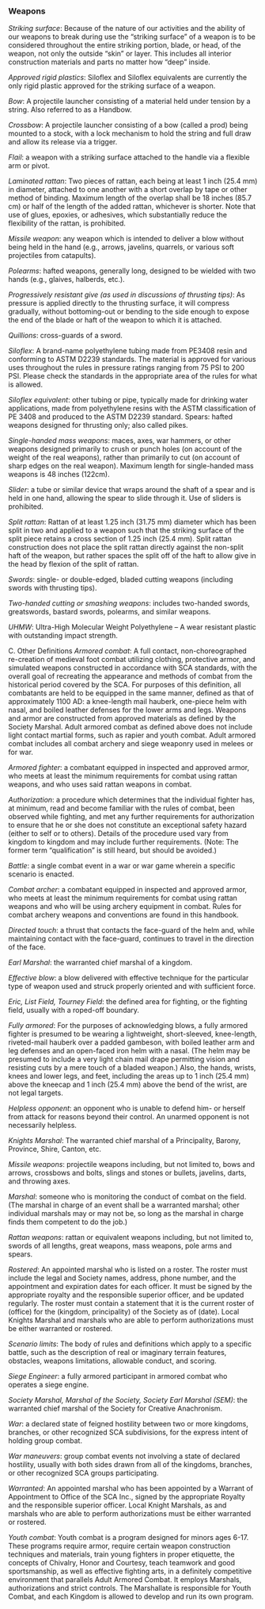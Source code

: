 ### Weapons
*Striking surface*: Because of the nature of our activities and the ability of our weapons to break during use the “striking surface” of a weapon is to be considered throughout the entire striking portion, blade, or head, of the weapon, not only the outside “skin” or layer. This includes all interior construction materials and parts no matter how “deep” inside.

*Approved rigid plastics*: Siloflex and Siloflex equivalents are currently the only rigid plastic approved for the striking surface of a weapon.

*Bow*: A projectile launcher consisting of a material held under tension by a string. Also referred to as a Handbow.

*Crossbow*: A projectile launcher consisting of a bow (called a prod) being mounted to a stock, with a lock mechanism to hold the string and full draw and allow its release via a trigger.

*Flail*: a weapon with a striking surface attached to the handle via a flexible arm or pivot.

*Laminated rattan*: Two pieces of rattan, each being at least 1 inch (25.4 mm) in diameter, attached to one another with a short overlap by tape or other method of binding. Maximum length of the overlap shall be 18 inches (85.7 cm) or half of the length of the added rattan, whichever is shorter. Note that use of glues, epoxies, or adhesives, which substantially reduce the flexibility of the rattan, is prohibited.

*Missile weapon*: any weapon which is intended to deliver a blow without being held in the hand (e.g., arrows, javelins, quarrels, or various soft projectiles from catapults).

*Polearms*: hafted weapons, generally long, designed to be wielded with two hands (e.g., glaives, halberds, etc.). 

*Progressively resistant give (as used in discussions of thrusting tips)*: As pressure is applied directly to the thrusting surface, it will compress gradually, without bottoming-out or bending to the side enough to expose the end of the blade or haft of the weapon to which it is attached.

*Quillions*: cross-guards of a sword.

*Siloflex*: A brand-name polyethylene tubing made from PE3408 resin and conforming to ASTM D2239 standards. The material is approved for various uses throughout the rules in pressure ratings ranging from 75 PSI to 200 PSI. Please check the standards in the appropriate area of the rules for what is allowed.

*Siloflex equivalent*: other tubing or pipe, typically made for drinking water applications, made from polyethylene resins with the ASTM classification of PE 3408 and produced to the ASTM D2239 standard. Spears: hafted weapons designed for thrusting only; also called pikes.

*Single-handed mass weapons*: maces, axes, war hammers, or other weapons designed primarily to crush or punch holes (on account of the weight of the real weapons), rather than primarily to cut (on account of sharp edges on the real weapon). Maximum length for single-handed mass weapons is 48 inches (122cm).

*Slider*: a tube or similar device that wraps around the shaft of a spear and is held in one hand, allowing the spear to slide through it. Use of sliders is prohibited.

*Split rattan*: Rattan of at least 1.25 inch (31.75 mm) diameter which has been split in two and applied to a weapon such that the striking surface of the split piece retains a cross section of 1.25 inch (25.4 mm). Split rattan construction does not place the split rattan directly against the non-split haft of the weapon, but rather spaces the split off of the haft to allow give in the head by flexion of the split of rattan.

*Swords*: single- or double-edged, bladed cutting weapons (including swords with thrusting tips).

*Two-handed cutting or smashing weapons*: includes two-handed swords, greatswords, bastard swords, polearms, and similar weapons.

*UHMW*: Ultra-High Molecular Weight Polyethylene – A wear resistant plastic with outstanding impact strength.

C.  Other Definitions
*Armored combat*: A full contact, non-choreographed re-creation of medieval foot combat utilizing clothing, protective armor, and simulated weapons constructed in accordance with SCA standards, with the overall goal of recreating the appearance and methods of combat from the historical period covered by the SCA. For purposes of this definition, all combatants are held to be equipped in the same manner, defined as that of approximately 1100 AD: a knee-length mail hauberk, one-piece helm with nasal, and boiled leather defenses for the lower arms and legs. Weapons and armor are constructed from approved materials as defined by the Society Marshal. Adult armored combat as defined above does not include light contact martial forms, such as rapier and youth combat. Adult armored combat includes all combat archery and siege weaponry used in melees or for war.

*Armored fighter*: a combatant equipped in inspected and approved armor, who meets at least the minimum requirements for combat using rattan weapons, and who uses said rattan weapons in combat.

*Authorization*: a procedure which determines that the individual fighter has, at minimum, read and become familiar with the rules of combat, been observed while fighting, and met any further requirements for authorization to ensure that he or she does not constitute an exceptional safety hazard (either to self or to others). Details of the procedure used vary from kingdom to kingdom and may include further requirements. (Note: The former term “qualification” is still heard, but should be avoided.)

*Battle*: a single combat event in a war or war game wherein a specific scenario is enacted.

*Combat archer*: a combatant equipped in inspected and approved armor, who meets at least the minimum requirements for combat using rattan weapons and who will be using archery equipment in combat. Rules for combat archery weapons and conventions are found in this handbook.

*Directed touch*: a thrust that contacts the face-guard of the helm and, while maintaining contact with the face-guard, continues to travel in the direction of the face.

*Earl Marshal*: the warranted chief marshal of a kingdom.

*Effective blow*: a blow delivered with effective technique for the particular type of weapon used and struck properly oriented and with sufficient force.

*Eric, List Field, Tourney Field*: the defined area for fighting, or the fighting field, usually with a roped-off boundary.

*Fully armored*: For the purposes of acknowledging blows, a fully armored fighter is presumed to be wearing a lightweight, short-sleeved, knee-length, riveted-mail hauberk over a padded gambeson, with boiled leather arm and leg defenses and an open-faced iron helm with a nasal. (The helm may be presumed to include a very light chain mail drape permitting vision and resisting cuts by a mere touch of a bladed weapon.) Also, the hands, wrists, knees and lower legs, and feet, including the areas up to 1 inch (25.4 mm) above the kneecap and 1 inch (25.4 mm) above the bend of the wrist, are not legal targets.

*Helpless opponent*: an opponent who is unable to defend him- or herself from attack for reasons beyond their control. An unarmed opponent is not necessarily helpless.

*Knights Marshal*: The warranted chief marshal of a Principality, Barony, Province, Shire, Canton, etc.

*Missile weapons*: projectile weapons including, but not limited to, bows and arrows, crossbows and bolts, slings and stones or bullets, javelins, darts, and throwing axes.

*Marshal*: someone who is monitoring the conduct of combat on the field. (The marshal in charge of an event shall be a warranted marshal; other individual marshals may or may not be, so long as the marshal in charge finds them competent to do the job.)

*Rattan weapons*: rattan or equivalent weapons including, but not limited to, swords of all lengths, great weapons, mass weapons, pole arms and spears.

*Rostered*: An appointed marshal who is listed on a roster. The roster must include the legal and Society names, address, phone number, and the appointment and expiration dates for each officer. It must be signed by the appropriate royalty and the responsible superior officer, and be updated regularly. The roster must contain a statement that it is the current roster of (office) for the (kingdom, principality) of the Society as of (date). Local Knights Marshal and marshals who are able to perform authorizations must be either warranted or rostered.

*Scenario limits*: The body of rules and definitions which apply to a specific battle, such as the description of real or imaginary terrain features, obstacles, weapons limitations, allowable conduct, and scoring.

*Siege Engineer*: a fully armored participant in armored combat who operates a siege engine.

*Society Marshal, Marshal of the Society, Society Earl Marshal (SEM)*: the warranted chief marshal of the Society for Creative Anachronism.

*War*: a declared state of feigned hostility between two or more kingdoms, branches, or other recognized SCA subdivisions, for the express intent of holding group combat.

*War maneuvers*: group combat events not involving a state of declared hostility, usually with both sides drawn from all of the kingdoms, branches, or other recognized SCA groups participating.

*Warranted*: An appointed marshal who has been appointed by a Warrant of Appointment to Office of the SCA Inc., signed by the appropriate Royalty and the responsible superior officer. Local Knight Marshals, as and marshals who are able to perform authorizations must be either warranted or rostered.

*Youth combat*: Youth combat is a program designed for minors ages 6-17. These programs require armor, require certain weapon construction techniques and materials, train young fighters in proper etiquette, the concepts of Chivalry, Honor and Courtesy, teach teamwork and good sportsmanship, as well as effective fighting arts, in a definitely competitive environment that parallels Adult Armored Combat. It employs Marshals, authorizations and strict controls. The Marshallate is responsible for Youth Combat, and each Kingdom is allowed to develop and run its own program.

